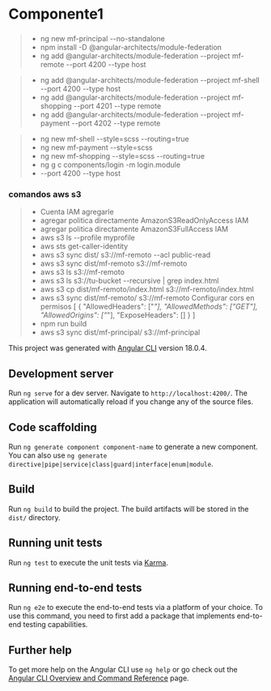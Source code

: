# Componente1

###
>- ng new mf-principal --no-standalone
>- npm install -D @angular-architects/module-federation
>- ng add @angular-architects/module-federation --project mf-remote --port 4200 --type host

>- ng add @angular-architects/module-federation --project mf-shell --port 4200 --type host
>- ng add @angular-architects/module-federation --project mf-shopping --port 4201 --type remote
>- ng add @angular-architects/module-federation --project mf-payment --port 4202 --type remote

>- ng new mf-shell --style=scss --routing=true
>- ng new mf-payment --style=scss
>- ng new mf-shopping --style=scss --routing=true
>- ng g c components/login -m login.module
>- --port 4200 --type host

### comandos aws s3
>- Cuenta IAM agregarle
>- agregar politica directamente AmazonS3ReadOnlyAccess IAM 
>- agregar politica directamente AmazonS3FullAccess IAM 
>- aws s3 ls --profile myprofile 
>- aws sts get-caller-identity 
>- aws s3 sync dist/ s3://mf-remoto --acl public-read 
>- aws s3 sync dist/mf-remoto s3://mf-remoto 
>- aws s3 ls s3://mf-remoto 
>- aws s3 ls s3://tu-bucket --recursive | grep index.html 
>- aws s3 cp dist/mf-remoto/index.html s3://mf-remoto/index.html 
>- aws s3 sync dist/mf-remoto/ s3://mf-remoto
Configurar cors en permisos 
[ 
  { 
    "AllowedHeaders": ["*"], 
    "AllowedMethods": ["GET"], 
    "AllowedOrigins": ["*"], 
    "ExposeHeaders": [] 
  } 
] 
>- npm run build
>- aws s3 sync dist/mf-principal/ s3://mf-principal 

This project was generated with [Angular CLI](https://github.com/angular/angular-cli) version 18.0.4.

## Development server

Run `ng serve` for a dev server. Navigate to `http://localhost:4200/`. The application will automatically reload if you change any of the source files.

## Code scaffolding

Run `ng generate component component-name` to generate a new component. You can also use `ng generate directive|pipe|service|class|guard|interface|enum|module`.

## Build

Run `ng build` to build the project. The build artifacts will be stored in the `dist/` directory.

## Running unit tests

Run `ng test` to execute the unit tests via [Karma](https://karma-runner.github.io).

## Running end-to-end tests

Run `ng e2e` to execute the end-to-end tests via a platform of your choice. To use this command, you need to first add a package that implements end-to-end testing capabilities.

## Further help

To get more help on the Angular CLI use `ng help` or go check out the [Angular CLI Overview and Command Reference](https://angular.dev/tools/cli) page.
